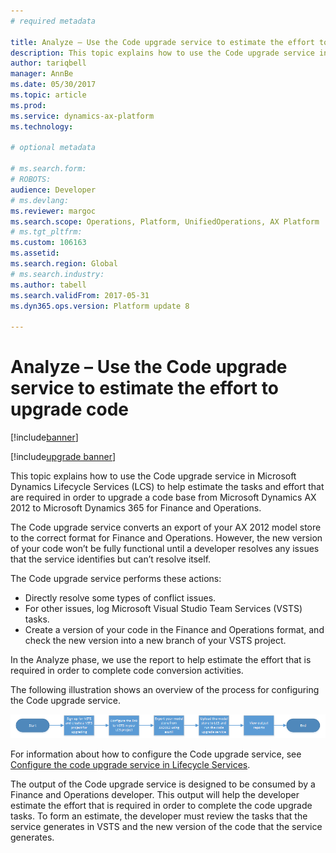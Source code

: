 ```yaml
---
# required metadata

title: Analyze – Use the Code upgrade service to estimate the effort to upgrade code
description: This topic explains how to use the Code upgrade service in LCS to help estimate the tasks and effort that are required in order to upgrade a code base from Microsoft Dynamics AX 2012 to Dynamics 365 for Finance and Operations.
author: tariqbell
manager: AnnBe
ms.date: 05/30/2017
ms.topic: article
ms.prod: 
ms.service: dynamics-ax-platform
ms.technology: 

# optional metadata

# ms.search.form: 
# ROBOTS: 
audience: Developer
# ms.devlang: 
ms.reviewer: margoc
ms.search.scope: Operations, Platform, UnifiedOperations, AX Platform
# ms.tgt_pltfrm: 
ms.custom: 106163
ms.assetid: 
ms.search.region: Global
# ms.search.industry: 
ms.author: tabell
ms.search.validFrom: 2017-05-31
ms.dyn365.ops.version: Platform update 8

---
```


# Analyze – Use the Code upgrade service to estimate the effort to upgrade code

[!include[banner](../includes/banner.md)]

[!include[upgrade banner](../includes/upgrade-banner.md)]

This topic explains how to use the Code upgrade service in Microsoft Dynamics Lifecycle Services (LCS) to help estimate the tasks and effort that are required in order to upgrade a code base from Microsoft Dynamics AX 2012 to Microsoft Dynamics 365 for Finance and Operations.

The Code upgrade service converts an export of your AX 2012 model store to the correct format for Finance and Operations. However, the new version of your code won’t be fully functional until a developer resolves any issues that the service identifies but can’t resolve itself.

The Code upgrade service performs these actions:

- Directly resolve some types of conflict issues.
- For other issues, log Microsoft Visual Studio Team Services (VSTS) tasks.
- Create a version of your code in the Finance and Operations format, and check the new version into a new branch of your VSTS project.

In the Analyze phase, we use the report to help estimate the effort that is required in order to complete code conversion activities.

The following illustration shows an overview of the process for configuring the Code upgrade service.

![Configuration process for the Code upgrade service](media/codeUpgradeConfigurationProcess.png)

For information about how to configure the Code upgrade service, see [Configure the code upgrade service in Lifecycle Services](lifecycle-services/configure-execute-code-upgrade).

The output of the Code upgrade service is designed to be consumed by a Finance and Operations developer. This output will help the developer estimate the effort that is required in order to complete the code upgrade tasks. To form an estimate, the developer must review the tasks that the service generates in VSTS and the new version of the code that the service generates.
